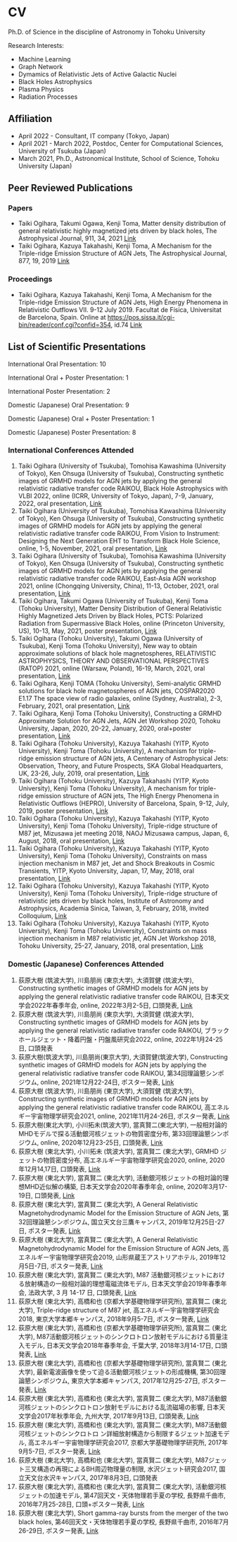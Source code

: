 # CV

Ph.D. of Science in the discipline of Astronomy in Tohoku University

Research Interests:

- Machine Learning
- Graph Network
- Dymamics of Relativistic Jets of Active Galactic Nuclei
- Black Holes Astrophysics
- Plasma Physics
- Radiation Processes

## Affiliation

- April 2022 - Consultant, IT company (Tokyo, Japan)
- April 2021 - March 2022, Postdoc, Center for Computational Sciences, University of Tsukuba (Japan)
- March 2021, Ph.D., Astronomical Institute, School of Science, Tohoku University (Japan)

## Peer Reviewed Publications

### Papers

- Taiki Ogihara, Takumi Ogawa, Kenji Toma, Matter density distribution of general relativistic highly magnetized jets driven by black holes, The Astrophysical Journal, 911, 34, 2021 [Link](https://ui.adsabs.harvard.edu/abs/2021ApJ...911...34O/abstract)
- Taiki Ogihara, Kazuya Takahashi, Kenji Toma, A Mechanism for the Triple-ridge Emission Structure of AGN Jets, The Astrophysical Journal, 877, 19, 2019 [Link](https://ui.adsabs.harvard.edu/abs/2019ApJ...877...19O/abstract)

### Proceedings

- Taiki Ogihara, Kazuya Takahashi, Kenji Toma, A Mechanism for the Triple-ridge Emission Structure of AGN Jets, High Energy Phenomena in Relativistic Outflows VII. 9-12 July 2019. Facultat de Física, Universitat de Barcelona, Spain. Online at https://pos.sissa.it/cgi-bin/reader/conf.cgi?confid=354, id.74 [Link](https://ui.adsabs.harvard.edu/abs/2019hepr.confE..74O/abstract)

## List of Scientific Presentations

International Oral Presentation: 10

International Oral + Poster Presentation: 1

International Poster Presentation: 2

Domestic (Japanese) Oral Presentation: 9

Domestic (Japanese) Oral + Poster Presentation: 1

Domestic (Japanese) Poster Presentation: 8

### International Conferences Attended

1. Taiki Ogihara (University of Tsukuba), Tomohisa Kawashima (University of Tokyo), Ken Ohsuga (University of Tsukuba), Constructing synthetic images of GRMHD models for AGN jets by applying the general relativistic radiative transfer code RAIKOU, Black Hole Astrophysics with VLBI 2022, online (ICRR, University of Tokyo, Japan), 7-9, January, 2022, oral presentation, [Link](https://www.icrr.u-tokyo.ac.jp/hea/conference210118.html)
2. Taiki Ogihara (University of Tsukuba), Tomohisa Kawashima (University of Tokyo), Ken Ohsuga (University of Tsukuba), Constructing synthetic images of GRMHD models for AGN jets by applying the general relativistic radiative transfer code RAIKOU, From Vision to Instrument: Designing the Next Generation EHT to Transform Black Hole Science, online, 1-5, November, 2021, oral presentation, [Link](https://www.ngeht.org/ngeht-meeting-november-2021)
3. Taiki Ogihara (University of Tsukuba), Tomohisa Kawashima (University of Tokyo), Ken Ohsuga (University of Tsukuba), Constructing synthetic images of GRMHD models for AGN jets by applying the general relativistic radiative transfer code RAIKOU, East-Asia AGN workshop 2021, online (Chongqing University, China), 11-13, October, 2021, oral presentation, [Link](http://eaagn2021.csp.escience.cn/dct/page/1)
4. Taiki Ogihara, Takumi Ogawa (University of Tsukuba), Kenji Toma (Tohoku University), Matter Density Distribution of General Relativistic Highly Magnetized Jets Driven by Black Holes, PCTS: Polarized Radiation from Supermassive Black Holes, online (Princeton University, US), 10-13, May, 2021, poster presentation, [Link](https://pcts.princeton.edu/programs/current/polarized-radiation-near-supermassive-black-holes/141)
5. Taiki Ogihara (Tohoku University), Takumi Ogawa (University of Tsukuba), Kenji Toma (Tohoku University), New way to obtain approximate solutions of black hole magnetospheres, RELATIVISTIC ASTROPHYSICS, THEORY AND OBSERVATIONAL PERSPECTIVES (RATOP) 2021, online (Warsaw, Poland), 16-19, March, 2021, oral presentation, [Link](http://old.cft.edu.pl/ratop2020/public/en)
6. Taiki Ogihara, Kenji TOMA (Tohoku University), Semi-analytic GRMHD solutions for black hole magnetospheres of AGN jets, COSPAR2020 E1.17 The space view of radio galaxies, online (Sydney, Australia), 2-3, February, 2021, oral presentation, [Link](https://www.cospar-assembly.org/admin/session_cospar.php?session=899)
7. Taiki Ogihara, Kenji Toma (Tohoku University), Constructing a GRMHD Approximate Solution for AGN Jets, AGN Jet Workshop 2020, Tohoku University, Japan, 2020, 20-22, January, 2020, oral+poster presentation, [Link](https://www.astr.tohoku.ac.jp/~shigeo/agn_jet_2020/index.html)
8. Taiki Ogihara (Tohoku University), Kazuya Takahashi (YITP, Kyoto University), Kenji Toma (Tohoku University), A mechanism for triple-ridge emission structure of AGN jets, A Centenary of Astrophysical Jets: Observation, Theory, and Future Prospects, SKA Global Headquarters, UK, 23-26, July, 2019, oral presentation, [Link](https://indico.skatelescope.org/event/534/)
9. Taiki Ogihara (Tohoku University), Kazuya Takahashi (YITP, Kyoto University), Kenji Toma (Tohoku University), A mechanism for triple-ridge emission structure of AGN jets, The High Energy Phenomena in Relativistic Outflows (HEPRO), University of Barcelona, Spain, 9-12, July, 2019, poster presentation, [Link](https://indico.icc.ub.edu/event/9/)
10. Taiki Ogihara (Tohoku University), Kazuya Takahashi (YITP, Kyoto University), Kenji Toma (Tohoku University), Triple-ridge structure of M87 jet, Mizusawa jet meeting 2018, NAOJ Mizusawa campus, Japan, 6, August, 2018, oral presentation, [Link](http://www.miz.nao.ac.jp/vera/en/content/cc/cc20180125/c1)
11. Taiki Ogihara (Tohoku University), Kazuya Takahashi (YITP, Kyoto University), Kenji Toma (Tohoku University), Constraints on mass injection mechanism in M87 jet, Jet and Shock Breakouts in Cosmic Transients, YITP, Kyoto University, Japan, 17, May, 2018, oral presentation, [Link](http://www2.yukawa.kyoto-u.ac.jp/~jsbct2018/index.php)
12. Taiki Ogihara (Tohoku University), Kazuya Takahashi (YITP, Kyoto University), Kenji Toma (Tohoku University), Triple-ridge structure of relativistic jets driven by black holes, Institute of Astronomy and Astrophysics, Academia Sinica, Taiwan, 3, February, 2018, invited Colloquium, [Link](https://www.asiaa.sinica.edu.tw/activity/colloquium.php?i=2018)
13. Taiki Ogihara (Tohoku University), Kazuya Takahashi (YITP, Kyoto University), Kenji Toma (Tohoku University), Constraints on mass injection mechanism in M87 relativistic jet, AGN Jet Workshop 2018, Tohoku University, 25-27, January, 2018, oral presentation, [Link](http://www2.yukawa.kyoto-u.ac.jp/~jsbct2018/index.php)

### Domestic (Japanese) Conferences Attended

1. 荻原大樹 (筑波大学), 川島朋尚 (東京大学), 大須賀健 (筑波大学), Constructing synthetic images of GRMHD models for AGN jets by applying the general relativistic radiative transfer code RAIKOU, 日本天文学会2022年春季年会, online, 2022年3月2-5日, 口頭発表, [Link](https://www.asj.or.jp/nenkai/archive/)
2. 荻原大樹 (筑波大学), 川島朋尚 (東京大学), 大須賀健 (筑波大学), Constructing synthetic images of GRMHD models for AGN jets by applying the general relativistic radiative transfer code RAIKOU, ブラックホールジェット・降着円盤・円盤風研究会2022, online, 2022年1月24-25日, 口頭発表
3. 荻原大樹(筑波大学), 川島朋尚(東京大学), 大須賀健(筑波大学), Constructing synthetic images of GRMHD models for AGN jets by applying the general relativistic radiative transfer code RAIKOU, 第34回理論懇シンポジウム, online, 2021年12月22-24日, ポスター発表, [Link](http://rironkon.jp/rironkon_sympo.html)
4. 荻原大樹 (筑波大学), 川島朋尚 (東京大学), 大須賀健 (筑波大学), Constructing synthetic images of GRMHD models for AGN jets by applying the general relativistic radiative transfer code RAIKOU, 高エネルギー宇宙物理学研究会2021, online, 2021年11月24-26日, ポスター発表, [Link](https://sites.google.com/view/highenergyastrophys2021/)
5. 荻原大樹(東北大学), 小川拓未(筑波大学), 當真賢二(東北大学), 一般相対論的MHDモデルで探る活動銀河核ジェットの物質密度分布, 第33回理論懇シンポジウム, online, 2020年12月23-25日, 口頭発表, [Link](http://rironkon.jp/rironkon_sympo.html)
6. 荻原大樹 (東北大学), 小川拓未 (筑波大学), 當真賢二 (東北大学), GRMHD ジェットの物質密度分布, 高エネルギー宇宙物理学研究会2020, online, 2020年12月14,17日, 口頭発表, [Link](https://www.icrr.u-tokyo.ac.jp/hea/conference201214.html)
7. 荻原大樹 (東北大学), 當真賢二 (東北大学), 活動銀河核ジェットの相対論的理想MHD近似解の構築, 日本天文学会2020年春季年会, online, 2020年3月17-19日, 口頭発表, [Link](https://www.asj.or.jp/nenkai/archive/)
8. 荻原大樹 (東北大学), 當真賢二 (東北大学), A General Relativistic Magnetohydrodynamic Model for the Emission Structure of AGN Jets, 第32回理論懇シンポジウム, 国立天文台三鷹キャンパス, 2019年12月25日-27日, ポスター発表, [Link](http://rironkon.jp/rironkon_sympo.html)
9. 荻原大樹 (東北大学), 當真賢二 (東北大学), A General Relativistic Magnetohydrodynamic Model for the Emission Structure of AGN Jets, 高エネルギー宇宙物理学研究会2019, 山形県蔵王アストリアホテル, 2019年12月5日-7日, ポスター発表, [Link](https://www.astr.tohoku.ac.jp/~kisaka/heap_conference_2019.html)
10. 荻原大樹 (東北大学), 當真賢二 (東北大学), M87 活動銀河核ジェットにおける放射構造の一般相対論的理想電磁流体モデル, 日本天文学会2019年春季年会, 法政大学, 3 月 14-17 日, 口頭発表, [Link](https://www.asj.or.jp/nenkai/archive/)
11. 荻原大樹 (東北大学), 高橋和也 (京都大学基礎物理学研究所), 當真賢二 (東北大学), Triple-ridge structure of M87 jet, 高エネルギー宇宙物理学研究会2018, 東京大学本郷キャンパス, 2018年9月5-7日, ポスター発表, [Link](http://www-utap.phys.s.u-tokyo.ac.jp/~heap18/index.html)
12. 荻原大樹 (東北大学), 高橋和也 (京都大学基礎物理学研究所), 當真賢二 (東北大学), M87活動銀河核ジェットのシンクロトロン放射モデルにおける質量注入モデル, 日本天文学会2018年春季年会, 千葉大学, 2018年3月14-17日, 口頭発表, [Link](https://www.asj.or.jp/nenkai/archive/)
13. 荻原大樹 (東北大学), 高橋和也 (京都大学基礎物理学研究所), 當真賢二 (東北大学), 最新電波画像を使って迫る活動銀河核ジェットの形成機構, 第30回理論懇シンポジウム, 東京大学本郷キャンパス, 2017年12月25-27日, ポスター発表, [Link](http://rironkon.jp/rironkon_sympo.html)
14. 荻原大樹 (東北大学), 高橋和也 (東北大学), 當真賢二 (東北大学), M87活動銀河核ジェットのシンクロトロン放射モデルにおける乱流磁場の影響, 日本天文学会2017年秋季年会, 九州大学, 2017年9月13日, 口頭発表, [Link](https://www.asj.or.jp/nenkai/archive/)
15. 荻原大樹 (東北大学), 高橋和也 (東北大学), 當真賢二 (東北大学), M87活動銀河核ジェットのシンクロトロ ン詳細放射構造から制限するジェット加速モデル, 高エネルギー宇宙物理学研究会2017, 京都大学基礎物理学研究所, 2017年9月5-7日, ポスター発表, [Link](http://www2.yukawa.kyoto-u.ac.jp/~heap2017/)
16. 荻原大樹 (東北大学), 高橋和也 (東北大学), 當真賢二 (東北大学), M87ジェット三叉構造の再現によるBH周辺物理量の制限, 水沢ジェット研究会2017, 国立天文台水沢キャンパス, 2017年8月3日, 口頭発表
17. 荻原大樹 (東北大学), 高橋和也 (東北大学), 當真賢二 (東北大学), 活動銀河核ジェットの加速モデル, 第47回天文・天体物理若手夏の学校, 長野県千曲市, 2016年7月25-28日, 口頭+ポスター発表, [Link](http://www.astro-wakate.sakura.ne.jp/ss2017/web/)
18. 荻原大樹 (東北大学), Short gamma-ray bursts from the merger of the two black holes, 第46回天文・天体物理若手夏の学校, 長野県千曲市, 2016年7月26-29日, ポスター発表, [Link](http://astro-wakate.sakura.ne.jp/ss2016/web/)